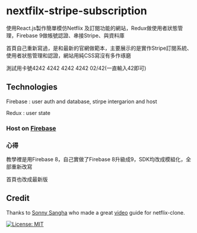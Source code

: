 # nextfilx-stripe-subscription

使用React.js製作簡單模仿Netflix 及訂閱功能的網站，Redux做使用者狀態管理，Firebase 9做帳號認證、串接Stripe、與資料庫

首頁自己重新寫過，是和最新的官網做範本，主要展示的是實作Stripe訂閱系統、使用者狀態管理和認證，網站用純CSS寫沒有多作琢磨

測試用卡號4242 4242 4242 4242  02/42(一直輸入42即可)

## Technologies

Firebase : user auth and database, stirpe intergarion and host

Redux : user state

### Host on [Firebase](https://nextflix-54929.web.app/)

### 心得

教學裡是用Firebase 8，自己實做了Firebase 8升級成9，SDK均改成模組化，全部重新改寫

首頁也改成最新版

## Credit

Thanks to [Sonny Sangha](https://www.facebook.com/sonny.sangha.3) who made a great [video](https://www.youtube.com/watch?v=HW5roUF2RLg) guide for netflix-clone.

[![License: MIT](https://img.shields.io/badge/License-MIT-yellow.svg)](https://opensource.org/licenses/MIT)
